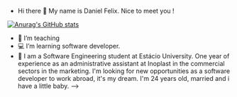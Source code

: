 - Hi there 🖖 My name is Daniel Felix. Nice to meet you !

[![Anurag's GitHub stats](https://github-readme-stats.vercel.app/apidevDanielFelix=anuraghazra)](https://github.com/devDanielFelix/github-readme-stats)
 
- 💼 I’m teaching 
- 💻 I’m learning software developer.
- 💬 I am a Software Engineering student at Estácio University.
      One year of experience as an administrative assistant at Inoplast in the commercial sectors in the marketing.
      I'm looking for new opportunities as a software developer to work abroad, it's my dream.
      I'm 24 years old, married and i have a little baby.
-->
